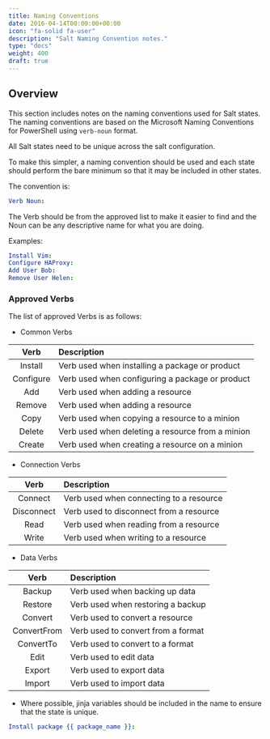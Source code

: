 ```yaml
---
title: Naming Conventions
date: 2016-04-14T00:00:00+00:00
icon: "fa-solid fa-user"
description: "Salt Naming Convention notes."
type: "docs"
weight: 400
draft: true
---
```


## Overview

This section includes notes on the naming conventions used for Salt states. The naming conventions are based on the Microsoft Naming Conventions for PowerShell using `verb-noun` format.

All Salt states need to be unique across the salt configuration.

To make this simpler, a naming convention should be used and each state should perform the bare minimum so that it may be included in other states.

The convention is:

```yaml
Verb Noun:
```

The Verb should be from the approved list to make it easier to find and the Noun can be any descriptive name for what you are doing.

Examples:

```yaml
Install Vim:
Configure HAProxy:
Add User Bob:
Remove User Helen:
```

### Approved Verbs

The list of approved Verbs is as follows:

-   Common Verbs

|   Verb    | Description                                      |
| :-------: | :----------------------------------------------- |
|  Install  | Verb used when installing a package or product   |
| Configure | Verb used when configuring a package or product  |
|    Add    | Verb used when adding a resource                 |
|  Remove   | Verb used when adding a resource                 |
|   Copy    | Verb used when copying a resource to a minion    |
|  Delete   | Verb used when deleting a resource from a minion |
|  Create   | Verb used when creating a resource on a minion   |

-   Connection Verbs

|    Verb    | Description                             |
| :--------: | :-------------------------------------- |
|  Connect   | Verb used when connecting to a resource |
| Disconnect | Verb used to disconnect from a resource |
|    Read    | Verb used when reading from a resource  |
|   Write    | Verb used when writing to a resource    |

- Data Verbs

|    Verb     | Description                        |
| :---------: | :--------------------------------- |
|   Backup    | Verb used when backing up data     |
|   Restore   | Verb used when restoring a backup  |
|   Convert   | Verb used to convert a resource    |
| ConvertFrom | Verb used to convert from a format |
|  ConvertTo  | Verb used to convert to a format   |
|    Edit     | Verb used to edit data             |
|   Export    | Verb used to export data           |
|   Import    | Verb used to import data           |

- Where possible, jinja variables should be included in the name to ensure that the state is unique.

```yaml
Install package {{ package_name }}:
```
